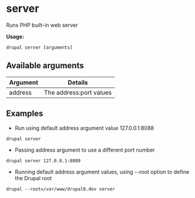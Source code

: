 # server
Runs PHP built-in web server

**Usage:**
```
drupal server [arguments]
```

## Available arguments
Argument | Details
---------|-------------
address | The address:port values

## Examples
* Run using default address argument value 127.0.0.1:8088
```
drupal server
```
* Passing address argument to use a different port number
```
drupal server 127.0.0.1:8089
```
* Running default address argument values, using --root option to define the Drupal root
```
drupal --root=/var/www/drupal8.dev server
```
